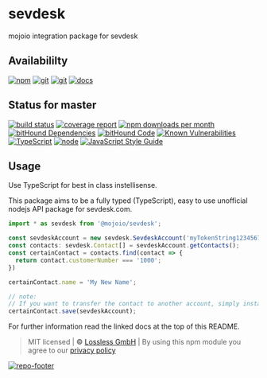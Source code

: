 # sevdesk
mojoio integration package for sevdesk

## Availabililty
[![npm](https://mojoio.gitlab.io/assets/repo-button-npm.svg)](https://www.npmjs.com/package/@mojoio/sevdesk)
[![git](https://mojoio.gitlab.io/assets/repo-button-git.svg)](https://GitLab.com/mojoio/sevdesk)
[![git](https://mojoio.gitlab.io/assets/repo-button-mirror.svg)](https://github.com/mojoio/sevdesk)
[![docs](https://mojoio.gitlab.io/assets/repo-button-docs.svg)](https://mojoio.gitlab.io/sevdesk/)

## Status for master
[![build status](https://GitLab.com/mojoio/sevdesk/badges/master/build.svg)](https://GitLab.com/mojoio/sevdesk/commits/master)
[![coverage report](https://GitLab.com/mojoio/sevdesk/badges/master/coverage.svg)](https://GitLab.com/mojoio/sevdesk/commits/master)
[![npm downloads per month](https://img.shields.io/npm/dm/@mojoio/sevdesk.svg)](https://www.npmjs.com/package/@mojoio/sevdesk)
[![bitHound Dependencies](https://www.bithound.io/github/mojoio/sevdesk/badges/dependencies.svg)](https://www.bithound.io/github/mojoio/sevdesk/master/dependencies/npm)
[![bitHound Code](https://www.bithound.io/github/mojoio/sevdesk/badges/code.svg)](https://www.bithound.io/github/mojoio/sevdesk)
[![Known Vulnerabilities](https://snyk.io/test/npm/@mojoio/sevdesk/badge.svg)](https://snyk.io/test/npm/@mojoio/sevdesk)
[![TypeScript](https://img.shields.io/badge/TypeScript-2.x-blue.svg)](https://nodejs.org/dist/latest-v6.x/docs/api/)
[![node](https://img.shields.io/badge/node->=%206.x.x-blue.svg)](https://nodejs.org/dist/latest-v6.x/docs/api/)
[![JavaScript Style Guide](https://img.shields.io/badge/code%20style-standard-brightgreen.svg)](http://standardjs.com/)

## Usage
Use TypeScript for best in class instellisense.

This package aims to be a fully typed (TypeScript), easy to use unofficial nodejs API package for sevdesk.com.

```typescript
import * as sevdesk from '@mojoio/sevdesk';

const sevdeskAccount = new sevdesk.SevdeskAccount('myTokenString1234567890');
const contacts: sevdesk.Contact[] = sevdeskAccount.getContacts();
const certainContact = contacts.find(contact => {
  return contact.customerNumber === '1000';
})

certainContact.name = 'My New Name';

// note:
// If you want to transfer the contact to another account, simply instantiate a second account :)
certainContact.save(sevdeskAccount);
```

For further information read the linked docs at the top of this README.

>  MIT licensed | **&copy;** [Lossless GmbH](https://lossless.gmbh)
| By using this npm module you agree to our [privacy policy](https://lossless.gmbH/privacy.html)

[![repo-footer](https://mojoio.gitlab.io/assets/repo-footer.svg)](https://mojo.io)
